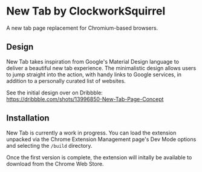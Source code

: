 # New Tab by ClockworkSquirrel
A new tab page replacement for Chromium-based browsers.

## Design
New Tab takes inspiration from Google's Material Design language to deliver a beautiful new tab experience. The minimalistic design allows users to jump straight into the action, with handy links to Google services, in addition to a personally curated list of websites.

See the initial design over on Dribbble: https://dribbble.com/shots/13996850-New-Tab-Page-Concept

## Installation
New Tab is currently a work in progress. You can load the extension unpacked via the Chrome Extension Management page's Dev Mode options and selecting the `/build` directory.

Once the first version is complete, the extension will initally be available to download from the Chrome Web Store.
